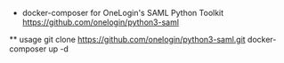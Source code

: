 * docker-composer for OneLogin's SAML Python Toolkit
https://github.com/onelogin/python3-saml

** usage
git clone https://github.com/onelogin/python3-saml.git
docker-composer up -d
